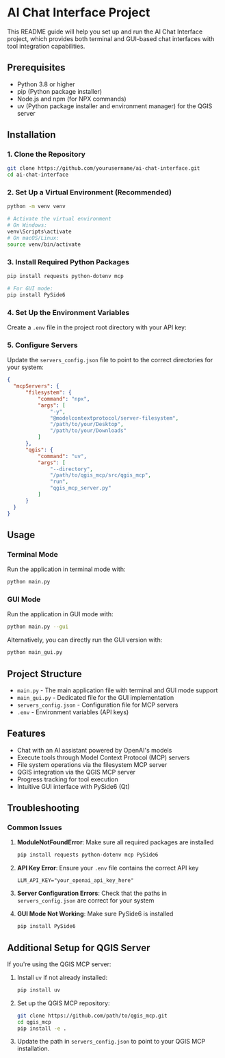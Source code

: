 # AI Chat Interface Project

This README guide will help you set up and run the AI Chat Interface project, which provides both terminal and GUI-based chat interfaces with tool integration capabilities.

## Prerequisites

- Python 3.8 or higher
- pip (Python package installer)
- Node.js and npm (for NPX commands)
- uv (Python package installer and environment manager) for the QGIS server

## Installation

### 1. Clone the Repository

```bash
git clone https://github.com/yourusername/ai-chat-interface.git
cd ai-chat-interface
```

### 2. Set Up a Virtual Environment (Recommended)

```bash
python -m venv venv

# Activate the virtual environment
# On Windows:
venv\Scripts\activate
# On macOS/Linux:
source venv/bin/activate
```

### 3. Install Required Python Packages

```bash
pip install requests python-dotenv mcp

# For GUI mode:
pip install PySide6
```

### 4. Set Up the Environment Variables

Create a `.env` file in the project root directory with your API key: 
### 5. Configure Servers

Update the `servers_config.json` file to point to the correct directories for your system:

```json
{
  "mcpServers": {
      "filesystem": {
          "command": "npx",
          "args": [
              "-y",
              "@modelcontextprotocol/server-filesystem",
              "/path/to/your/Desktop",
              "/path/to/your/Downloads"
          ]
      },
      "qgis": {
          "command": "uv",
          "args": [
              "--directory",
              "/path/to/qgis_mcp/src/qgis_mcp",
              "run",
              "qgis_mcp_server.py"
          ]
      }
  }
}
```

## Usage

### Terminal Mode

Run the application in terminal mode with:

```bash
python main.py
```

### GUI Mode

Run the application in GUI mode with:

```bash
python main.py --gui
```

Alternatively, you can directly run the GUI version with:

```bash
python main_gui.py
```

## Project Structure

- `main.py` - The main application file with terminal and GUI mode support
- `main_gui.py` - Dedicated file for the GUI implementation
- `servers_config.json` - Configuration file for MCP servers
- `.env` - Environment variables (API keys)

## Features

- Chat with an AI assistant powered by OpenAI's models
- Execute tools through Model Context Protocol (MCP) servers
- File system operations via the filesystem MCP server
- QGIS integration via the QGIS MCP server
- Progress tracking for tool execution
- Intuitive GUI interface with PySide6 (Qt)

## Troubleshooting

### Common Issues

1. **ModuleNotFoundError**: Make sure all required packages are installed
   ```bash
   pip install requests python-dotenv mcp PySide6
   ```

2. **API Key Error**: Ensure your `.env` file contains the correct API key
   ```
   LLM_API_KEY="your_openai_api_key_here"
   ```

3. **Server Configuration Errors**: Check that the paths in `servers_config.json` are correct for your system

4. **GUI Mode Not Working**: Make sure PySide6 is installed
   ```bash
   pip install PySide6
   ```

## Additional Setup for QGIS Server

If you're using the QGIS MCP server:

1. Install `uv` if not already installed:
   ```bash
   pip install uv
   ```

2. Set up the QGIS MCP repository:
   ```bash
   git clone https://github.com/path/to/qgis_mcp.git
   cd qgis_mcp
   pip install -e .
   ```

3. Update the path in `servers_config.json` to point to your QGIS MCP installation.